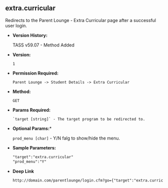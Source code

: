 **extra.curricular**
----
  Redirects to the Parent Lounge - Extra Curricular page after a successful user login.

* **Version History:**

    TASS v59.07 - Method Added

* **Version:**

  	`1`

* **Permission Required:**

  	`Parent Lounge -> Student Details -> Extra Curricular`

* **Method:**

  	`GET`
  
*  **Params Required:**

	   `target [string]` - The target program to be redirected to.

*  **Optional Params:***

    `prod_menu [char]` - Y/N falg to show/hide the menu.
    
* **Sample Parameters:**

	```HTML
	"target":"extra.curricular"
	"prod_menu":"Y"
	```

* **Deep Link**

	```HTML
	http://domain.com/parentlounge/login.cfm?go={"target":"extra.curricular","prod_menu":"Y"}
	```
